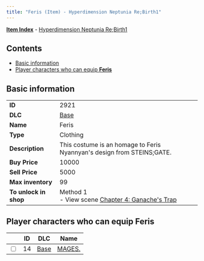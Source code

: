 ```yaml
---
title: "Feris (Item) - Hyperdimension Neptunia Re;Birth1"
---
```


[**Item Index**](/neptunia/rb1/item/index.html) - [Hyperdimension Neptunia Re;Birth1](/neptunia/rb1)

## Contents

- [Basic information](#basic-information)
- [Player characters who can equip **Feris**](#player-characters-who-can-equip-feris)

## Basic information

|   |   |
| -- | -- |
| **ID** | 2921 |
| **DLC** | [Base](/neptunia/rb1/dlc/1-base.html) |
| **Name** | Feris |
| **Type** | Clothing |
| **Description** | This costume is an homage to Feris Nyannyan's design from STEINS;GATE. |
| **Buy Price** | 10000 |
| **Sell Price** | 5000 |
| **Max inventory** | 99 |
| **To unlock in shop** | Method 1<br />- View scene [Chapter 4: Ganache's Trap](/neptunia/rb1/scene/1-417-chapter-4-ganaches-trap.html) |

## Player characters who can equip **Feris**

|    | ID | DLC | Name |
| -- | -- | --- | ---- |
| <input type="checkbox" id="rb1-player-1-14" class="trackbox" /> | 14 | [Base](/neptunia/rb1/dlc/1-base.html) | [MAGES.](/neptunia/rb1/player/1-14-mages.html) |